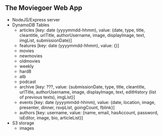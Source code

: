 The Moviegoer Web App
---------------------

- NodeJS/Express server
- DynamoDB Tables
	- articles [key: date (yyyymmdd-hhmm), value: {date, type, title, cleantitle, urlTitle, authorUsername, image, displayImage, text, imgList, submissionDate}]
	- features [key: date (yyyymmdd-hhmm), value: {}]
	- movies
	- newmovies
	- oldmovies
	- weekly
	- hard8
	- atb
	- podcast
	- archive [key: ???, value: {submissionDate, type, title, cleantitle, urlTitle, authorUsername, image, displayImage, text, editHistory (list of previous texts), imgList}]
	- events [key: date (yyyymmdd-hhmm), value: {date, location, image, presenter, dinner, rsvpList, goingCount, fblink}]
	- authors [key: username, value: {name, email, hasAccount, password, isEditor, image, bio, articleList}]
- S3 storage
	- images